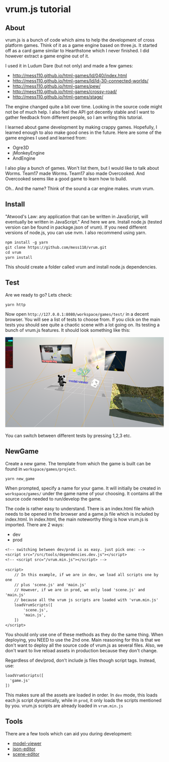 # vrum.js tutorial

## About

vrum.js is a bunch of code which aims to help the development of cross platform
games. Think of it as a game engine based on three.js. It started off as a card game
similar to Hearthstone which I never finished. I did however extract a game
engine out of it.

I used it in Ludum Dare (but not only) and made a few games:

* http://mess110.github.io/html-games/ld/040/index.html
* http://mess110.github.io/html-games/ld/ld-30-connected-worlds/
* http://mess110.github.io/html-games/pew/
* http://mess110.github.io/html-games/crossy-road/
* http://mess110.github.io/html-games/stage/

The engine changed quite a bit over time. Looking in the source code might not be
of much help. I also feel the API got decently stable and I want to gather feedback
from different people, so I am writing this tutorial.

I learned about game development by making crappy games. Hopefully, I learned
enough to also make good ones in the future. Here are some of the game engines
I used and learned from:

* Ogre3D
* jMonkeyEngine
* AndEngine

I also play a bunch of games. Won't list them, but I would like to talk about
Worms. Team17 made Worms. Team17 also made Overcooked. And Overcooked seems like
a good game to learn how to build.

Oh.. And the name? Think of the sound a car engine makes. vrum vrum.

## Install

"Atwood's Law: any application that can be written in JavaScript, will eventually
be written in JavaScript." And here we are. Install node.js (tested version can
be found in package.json of vrum). If you need different versions of node.js, you
can use nvm. I also recommend using yarn.

```
npm install -g yarn
git clone https://github.com/mess110/vrum.git
cd vrum
yarn install
```

This should create a folder called vrum and install node.js dependencies.

## Test

Are we ready to go? Lets check:

```
yarn http
```

Now open `http://127.0.0.1:8080/workspace/games/test/` in a decent browser.
You will see a list of tests to choose from. If you click on the main tests
you should see quite a chaotic scene with a lot going on. Its testing a bunch
of vrum.js features. It should look something like this:

![should look like](/workspace/assets/textures/vrum-screenshot.png)

You can switch between different tests by pressing 1,2,3 etc.

## NewGame

Create a new game. The template from which the game is built can be found in
`workspace/games/project`.

```
yarn new_game
```

When prompted, specify a name for your game. It will initially be created in
`workspace/games/` under the game name of your choosing. It contains all the
source code needed to run/develop the game.

The code is rather easy to understand. There is an index.html file which needs
to be opened in the browser and a game.js file which is included by index.html.
In index.html, the main noteworthy thing is how vrum.js is imported.
There are 2 ways:

* dev
* prod

```
<!-- switching between dev/prod is as easy. just pick one: -->
<script src="/src/tools/dependencies.dev.js"></script>
<!-- <script src="/vrum.min.js"></script> -->

<script>
    // In this example, if we are in dev, we load all scripts one by one
    // plus 'scene.js' and 'main.js'
    // However, if we are in prod, we only load 'scene.js' and 'main.js'
    // because all the vrum js scripts are loaded with 'vrum.min.js'
    loadVrumScripts([
        'scene.js',
        'main.js',
    ])
</script>
```

You should only use one of these methods as they do the same thing. When
deploying, you NEED to use the 2nd one. Main reasoning for this is that we
don't want to deploy all the source code of vrum.js as several files. Also,
we don't want to live reload assets in production because they don't change.

Regardless of dev/prod, don't include js files though script tags. Instead,
use:

```
loadVrumScripts([
  'game.js'
])
```

This makes sure all the assets are loaded in order. In `dev` mode, this
loads each js script dynamically, while in `prod`, it only loads the scripts
mentioned by you. vrum.js scripts are already loaded in `vrum.min.js`

## Tools

There are a few tools which can aid you during development:

* [model-viewer](tutorials/ASSETS.md#ModelViewer)
* [json-editor](tutorials/ASSETS.md#JSONEditor)
* [scene-editor](tutorials/SCENES.md#SceneEditor)

